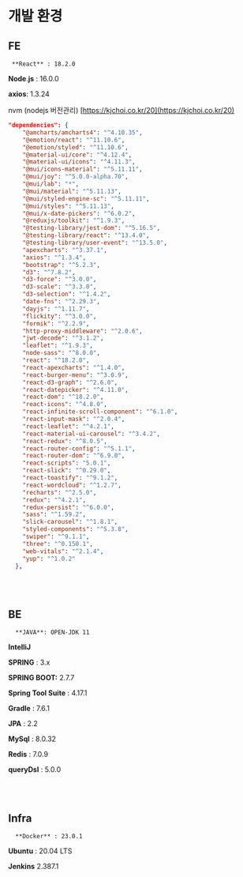 # 개발 환경

## FE

     **React** : 18.2.0

**Node**.**js** : 16.0.0

**axios**: 1.3.24

nvm (nodejs 버전관리) [https://kjchoi.co.kr/20](https://kjchoi.co.kr/20)

```json
"dependencies": {
    "@amcharts/amcharts4": "^4.10.35",
    "@emotion/react": "^11.10.6",
    "@emotion/styled": "^11.10.6",
    "@material-ui/core": "^4.12.4",
    "@material-ui/icons": "^4.11.3",
    "@mui/icons-material": "^5.11.11",
    "@mui/joy": "^5.0.0-alpha.70",
    "@mui/lab": "*",
    "@mui/material": "^5.11.13",
    "@mui/styled-engine-sc": "^5.11.11",
    "@mui/styles": "^5.11.13",
    "@mui/x-date-pickers": "^6.0.2",
    "@reduxjs/toolkit": "^1.9.3",
    "@testing-library/jest-dom": "^5.16.5",
    "@testing-library/react": "^13.4.0",
    "@testing-library/user-event": "^13.5.0",
    "apexcharts": "^3.37.1",
    "axios": "^1.3.4",
    "bootstrap": "^5.2.3",
    "d3": "^7.8.2",
    "d3-force": "^3.0.0",
    "d3-scale": "^3.3.0",
    "d3-selection": "^1.4.2",
    "date-fns": "^2.29.3",
    "dayjs": "^1.11.7",
    "flickity": "^3.0.0",
    "formik": "^2.2.9",
    "http-proxy-middleware": "^2.0.6",
    "jwt-decode": "^3.1.2",
    "leaflet": "^1.9.3",
    "node-sass": "^8.0.0",
    "react": "^18.2.0",
    "react-apexcharts": "^1.4.0",
    "react-burger-menu": "^3.0.9",
    "react-d3-graph": "^2.6.0",
    "react-datepicker": "^4.11.0",
    "react-dom": "^18.2.0",
    "react-icons": "^4.8.0",
    "react-infinite-scroll-component": "^6.1.0",
    "react-input-mask": "^2.0.4",
    "react-leaflet": "^4.2.1",
    "react-material-ui-carousel": "^3.4.2",
    "react-redux": "^8.0.5",
    "react-router-config": "^5.1.1",
    "react-router-dom": "^6.9.0",
    "react-scripts": "5.0.1",
    "react-slick": "^0.29.0",
    "react-toastify": "^9.1.2",
    "react-wordcloud": "^1.2.7",
    "recharts": "^2.5.0",
    "redux": "^4.2.1",
    "redux-persist": "^6.0.0",
    "sass": "^1.59.2",
    "slick-carousel": "^1.8.1",
    "styled-components": "^5.3.8",
    "swiper": "^9.1.1",
    "three": "^0.150.1",
    "web-vitals": "^2.1.4",
    "yup": "^1.0.2"
  },
```

<br></br>


## BE

      **JAVA**: OPEN-JDK 11

**IntelliJ**

**SPRING** : 3.x

**SPRING BOOT:** 2.7.7

**Spring Tool Suite** : 4.17.1

**Gradle** : 7.6.1

**JPA** : 2.2

**MySql** : 8.0.32

**Redis** : 7.0.9

**queryDsl** : 5.0.0

<br></br>

## Infra

      **Docker** : 23.0.1

**Ubuntu** : 20.04 LTS

**Jenkins** 2.387.1